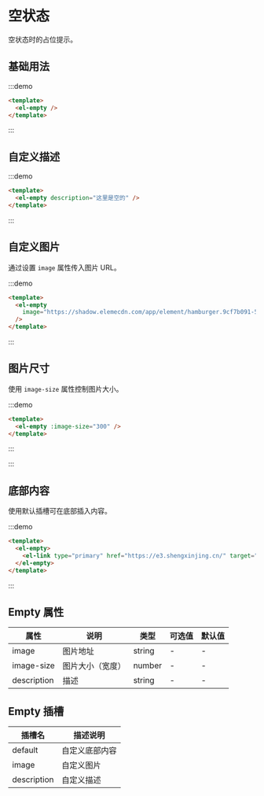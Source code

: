 # 空状态

空状态时的占位提示。

## 基础用法

:::demo

```html
<template>
  <el-empty />
</template>
```

:::

## 自定义描述

:::demo

```html
<template>
  <el-empty description="这里是空的" />
</template>
```

:::

## 自定义图片

通过设置 `image` 属性传入图片 URL。

:::demo

```html
<template>
  <el-empty
    image="https://shadow.elemecdn.com/app/element/hamburger.9cf7b091-55e9-11e9-a976-7f4d0b07eef6.png"
  />
</template>
```

:::

## 图片尺寸

使用 `image-size` 属性控制图片大小。

:::demo

```html
<template>
  <el-empty :image-size="300" />
</template>
```

:::

:::

## 底部内容

使用默认插槽可在底部插入内容。

:::demo

```html
<template>
  <el-empty>
    <el-link type="primary" href="https://e3.shengxinjing.cn/" target="_blank">跳转到首页</el-link>
  </el-empty>
</template>
```

:::

## Empty 属性

| 属性 | 说明 | 类型  | 可选值 | 默认值 |
| - | - | - | - | - |
| image | 图片地址 | string | - | - |
| image-size | 图片大小（宽度）| number | - | - |
| description | 描述 | string | - | - |

## Empty 插槽

| 插槽名 | 描述说明 |
| - | - |
| default | 自定义底部内容 |
| image | 自定义图片 |
| description | 自定义描述 |
